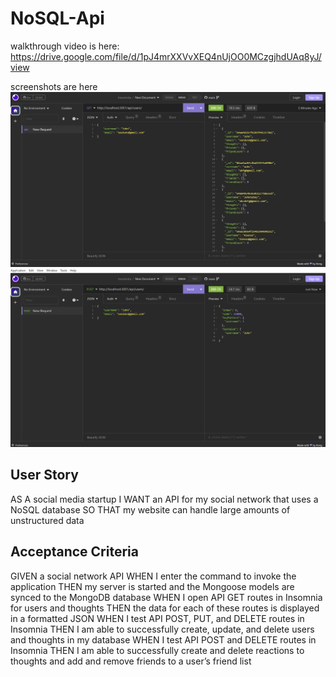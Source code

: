 # NoSQL-Api
walkthrough video is here: https://drive.google.com/file/d/1pJ4mrXXVvXEQ4nUjOO0MCzgjhdUAq8yJ/view


screenshots are here
![GET users](images/userroutes.jpg)
![POST users](images/postuserroutes.jpg)

## User Story
AS A social media startup
I WANT an API for my social network that uses a NoSQL database
SO THAT my website can handle large amounts of unstructured data

## Acceptance Criteria 
GIVEN a social network API
WHEN I enter the command to invoke the application
THEN my server is started and the Mongoose models are synced to the MongoDB database
WHEN I open API GET routes in Insomnia for users and thoughts
THEN the data for each of these routes is displayed in a formatted JSON
WHEN I test API POST, PUT, and DELETE routes in Insomnia
THEN I am able to successfully create, update, and delete users and thoughts in my database
WHEN I test API POST and DELETE routes in Insomnia
THEN I am able to successfully create and delete reactions to thoughts and add and remove friends to a user’s friend list